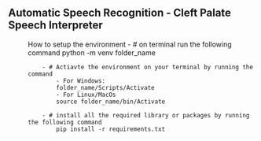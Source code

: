 ## Automatic Speech Recognition - Cleft Palate Speech Interpreter

<div style="margin-left: 40px;">
    How to setup the environment
        - # on terminal run the following command
        python -m venv folder_name

        - # Actiavte the environment on your terminal by running the command
            - For Windows: 
            folder_name/Scripts/Activate
            - For Linux/MacOs
            source folder_name/bin/Activate
        
        - # install all the required library or packages by running the following command
            pip install -r requirements.txt
</div>



